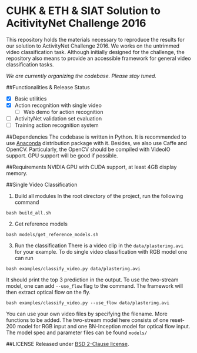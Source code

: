 # CUHK & ETH & SIAT Solution to AcitivityNet Challenge 2016 

This repository holds the materials necessary to reproduce the results for our solution to ActivityNet Challenge 2016. 
We works on the untrimmed video classification task. 
Although initially designed for the challenge, the repository also means to provide an accessible framework for general video classification tasks.

*We are currently organizing the codebase. Please stay tuned.*

##Functionalities & Release Status

- [x] Basic utilities
- [x] Action recognition with single video
    * [ ] Web demo for action recognition
- [ ] ActivityNet validation set evaluation
- [ ] Training action recognition system

##Dependencies
The codebase is written in Python. It is recommended to use [Anaconda][anaconda] distribution package with it.
Besides, we also use Caffe and OpenCV. 
Particularly, the OpenCV should be compiled with VideoIO support. GPU support will be good if possible.

##Requirements
NVIDIA GPU with CUDA support, at least 4GB display memory.

##Single Video Classification
1. Build all modules
In the root directory of the project, run the following command
```
bash build_all.sh
```
2. Get reference models
```
bash models/get_reference_models.sh
```
3. Run the classification
There is a video clip in the `data/plastering.avi` for your example.
To do single video classification with RGB model one can run
```
bash examples/classify_video.py data/plastering.avi
```
It should print the top 3 prediction in the output.
To use the two-stream model, one can add `--use_flow` flag to the command. The framework will then extract optical flow on the fly.
```
bash examples/classify_video.py --use_flow data/plastering.avi
```
You can use your own video files by specifying the filename. More functions to be added.
The two-stream model here consists of one reset-200 model for RGB input and one BN-Inception model for optical flow input.
The model spec and parameter files can be found `models/`

##LICENSE
Released under [BSD 2-Clause license][license].


[anaconda]:https://www.continuum.io/downloads
[license]:https://github.com/yjxiong/anet16-cuhk/blob/master/LICENSE